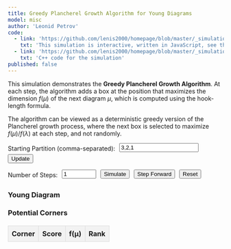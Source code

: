 ```yaml
---
title: Greedy Plancherel Growth Algorithm for Young Diagrams
model: misc
author: 'Leonid Petrov'
code:
  - link: 'https://github.com/lenis2000/homepage/blob/master/_simulations/misc/2025-05-07-dim-lambda-greedy.md'
    txt: 'This simulation is interactive, written in JavaScript, see the source code of this page at the link'
  - link: 'https://github.com/lenis2000/homepage/blob/master/_simulations/misc/2025-05-07-dim-lambda-greedy.cpp'
    txt: 'C++ code for the simulation'
published: false
---
```


<style>
  /* Ensure the container scales properly */
  #simulation-container {
    width: 100%;
    max-width: 1000px;
    margin: 0 auto;
  }

  /* Young diagram table styling */
  .young-diagram-cell {
    width: 40px;
    height: 40px;
    font-size: 12px;
    text-align: center;
    vertical-align: middle;
    border: 1px solid #333;
  }

  .young-diagram-cell.active {
    background-color: #f0f0f0;
  }

  .young-diagram-cell.best-corner {
    background-color: #ffc107;
    border: 2px solid #ff9800;
  }

  .young-diagram-cell.addable {
    background-color: #e0e0e0;
    border: 1px dashed #333;
  }

  /* Styling for corners table */
  #corners-table {
    width: 100%;
    border-collapse: collapse;
    margin-top: 20px;
  }

  #corners-table th, #corners-table td {
    border: 1px solid #ddd;
    padding: 8px;
    text-align: center;
  }

  #corners-table th {
    background-color: #f2f2f2;
  }

  #corners-table tr.best-corner {
    background-color: #fff8e1;
  }

  /* Controls styling */
  .controls-row {
    margin-bottom: 10px;
    display: flex;
    align-items: center;
    flex-wrap: wrap;
  }

  .controls-row label {
    margin-right: 10px;
  }

  .controls-row input, .controls-row button {
    margin-right: 10px;
    margin-bottom: 5px;
  }


  /* Progress indicator */
  #progress-indicator {
    margin-top: 10px;
    font-weight: bold;
  }

  /* Responsive adjustments */
  @media (max-width: 768px) {
    .young-diagram-cell {
      width: 30px;
      height: 30px;
      font-size: 10px;
    }

    .controls-row {
      flex-direction: column;
      align-items: flex-start;
    }

    .controls-row input, .controls-row button {
      margin-bottom: 10px;
    }
  }
</style>

This simulation demonstrates the **Greedy Plancherel Growth Algorithm**. At each step, the algorithm adds a box at the position that maximizes the dimension $f(\mu)$ of the next diagram $\mu$, which is computed using the hook-length formula.

The algorithm can be viewed as a deterministic greedy version of the Plancherel growth process, where the next box is selected to maximize $f(\mu)/f(\lambda)$ at each step, and not randomly.

<div id="simulation-container">
  <div class="controls-row">
    <label for="partition-input">Starting Partition (comma-separated):</label>
    <input type="text" id="partition-input" value="3,2,1" />
    <button id="update-btn" class="btn btn-primary">Update</button>
  </div>

  <div class="controls-row">
    <label for="steps-input">Number of Steps:</label>
    <input type="number" id="steps-input" value="1" min="1" max="10000" />
    <button id="simulate-btn" class="btn btn-primary">Simulate</button>
    <button id="step-btn" class="btn btn-secondary">Step Forward</button>
    <button id="reset-btn" class="btn btn-danger">Reset</button>
  </div>

  <div id="progress-indicator"></div>

  <div class="row mt-4">
    <div class="col-md-6">
      <h3>Young Diagram</h3>
      <div id="young-diagram-container"></div>
    </div>
    <div class="col-md-6">
      <h3>Potential Corners</h3>
      <table id="corners-table">
        <thead>
          <tr>
            <th>Corner</th>
            <th>Score</th>
            <th>f(μ)</th>
            <th>Rank</th>
          </tr>
        </thead>
        <tbody></tbody>
      </table>
    </div>
  </div>

</div>

<script>
// Helper function
function logInfo(message) {
  console.log("[DEBUG] " + message);
}

// Define preRun to handle initialization
var Module = {
  preRun: [],
  postRun: [],
  print: function(text) {
    console.log(text);
  },
  printErr: function(text) {
    console.error(text);
  },
  onRuntimeInitialized: function() {
    logInfo("WebAssembly module initialized!");
    initUI();
  }
};

// Load the WebAssembly script
var wasmScript = document.createElement('script');
wasmScript.src = "{{site.url}}/js/2025-05-07-dim-lambda-greedy.js";
wasmScript.async = true;
wasmScript.onerror = function() {
  console.error("Failed to load WASM script!");
  document.getElementById('progress-indicator').textContent =
      "Error loading simulation. Please try refreshing the page.";
};
document.head.appendChild(wasmScript);

// Core UI function that gets called when WebAssembly is ready
function initUI() {
  try {
    logInfo("Initializing UI components");

    // Wrap the exported WebAssembly functions
    const simulateGreedyHook = Module.cwrap('simulateGreedyHook', 'number', ['string', 'number'], {async: true});
    const freeString = Module.cwrap('freeString', null, ['number']);
    const getProgress = Module.cwrap('getProgress', 'number', []);

    logInfo("WASM functions wrapped successfully");

    // Get DOM elements
    const partitionInput = document.getElementById('partition-input');
    const stepsInput = document.getElementById('steps-input');
    const updateBtn = document.getElementById('update-btn');
    const simulateBtn = document.getElementById('simulate-btn');
    const stepBtn = document.getElementById('step-btn');
    const resetBtn = document.getElementById('reset-btn');
    const youngDiagramContainer = document.getElementById('young-diagram-container');
    const cornersTable = document.getElementById('corners-table').querySelector('tbody');
    const progressIndicator = document.getElementById('progress-indicator');

    // State variables
    let simulationData = [];
    let currentStep = 0;
    let isProcessing = false;
    let progressInterval = null;
    let isRunningContinuous = false;
    let simulationTimer = null;

    // Add event listeners
    updateBtn.addEventListener('click', updatePartition);
    simulateBtn.addEventListener('click', toggleSimulation);
    stepBtn.addEventListener('click', stepForward);
    resetBtn.addEventListener('click', resetSimulation);

    logInfo("Event listeners added");

    // Toggle between starting and stopping simulation
    function toggleSimulation() {
      if (isRunningContinuous) {
        // Stop the simulation
        stopContinuousSimulation();
      } else {
        // Start the simulation
        startContinuousSimulation();
      }
    }

    // Start continuous simulation
    function startContinuousSimulation() {
      if (isProcessing) return;

      // If we don't have simulation data yet, run the simulation first
      if (simulationData.length === 0) {
        runSimulation().then(() => {
          if (simulationData.length > 0) {
            startSteppingProcess();
          }
        });
      } else {
        startSteppingProcess();
      }
    }

    // Start the stepping process after simulation data is ready
    function startSteppingProcess() {
      isRunningContinuous = true;
      simulateBtn.textContent = "Stop";
      simulateBtn.classList.remove("btn-primary");
      simulateBtn.classList.add("btn-danger");

      // Disable other controls during continuous simulation
      updateBtn.disabled = true;
      stepBtn.disabled = true;

      // Start stepping at intervals based on speed
      stepForwardLoop();
    }

    // Step forward continuously
    function stepForwardLoop() {
      if (!isRunningContinuous) return;

      // If we've reached the end, stop the simulation
      if (currentStep >= simulationData.length - 1) {
        stopContinuousSimulation();
        progressIndicator.textContent = "End of simulation reached.";
        setTimeout(() => {
          progressIndicator.textContent = '';
        }, 1500);
        return;
      }

      // Step forward
      currentStep++;
      displayStep(currentStep);
      progressIndicator.textContent = `Step ${currentStep + 1} of ${simulationData.length}`;

      // No need to read the steps again, just use a fixed animation speed
      // This way the animation speed is independent of computation steps
      const delay = 500; // 500ms delay between steps

      simulationTimer = setTimeout(stepForwardLoop, delay);
    }

    // Stop the continuous simulation
    function stopContinuousSimulation() {
      isRunningContinuous = false;
      simulateBtn.textContent = "Simulate";
      simulateBtn.classList.remove("btn-danger");
      simulateBtn.classList.add("btn-primary");

      // Re-enable controls
      updateBtn.disabled = false;
      stepBtn.disabled = false;

      // Clear any pending timer
      if (simulationTimer) {
        clearTimeout(simulationTimer);
        simulationTimer = null;
      }
    }

    // Update partition from input
    function updatePartition() {
      try {
        const partitionStr = partitionInput.value.trim();
        const partition = partitionStr.split(',').map(x => parseInt(x.trim()));

        // Validate partition
        if (partition.some(isNaN)) {
          alert('Invalid input: must be comma-separated integers');
          return false;
        }

        // Check that it's a valid partition (non-increasing)
        for (let i = 1; i < partition.length; i++) {
          if (partition[i] > partition[i-1]) {
            alert('Invalid partition: row lengths must be non-increasing');
            return false;
          }
        }

        // Clear previous visualization
        youngDiagramContainer.innerHTML = '';
        cornersTable.innerHTML = '';
        simulationData = [];

        // Show the initial partition without running the simulation
        renderInitialPartition(partition);

        return true;
      } catch (error) {
        console.error("Error in updatePartition:", error);
        alert('Invalid input: must be comma-separated integers');
        return false;
      }
    }

    // Render just the initial partition without any corners
    function renderInitialPartition(partition) {
      // Create a table for the Young diagram
      const table = document.createElement('table');
      table.className = 'young-diagram-table';

      // Determine dimensions
      const rows = partition.length > 0 ? partition.length : 1;
      const cols = (partition.length > 0 ? partition[0] : 0);

      // Create the table
      for (let i = 0; i < rows; i++) {
        const row = document.createElement('tr');

        for (let j = 0; j < cols; j++) {
          const cell = document.createElement('td');
          cell.className = 'young-diagram-cell';

          // Determine if this cell is part of the Young diagram
          if (i < partition.length && j < partition[i]) {
            cell.classList.add('active');

            // Calculate and display hook length
            const hookLength = calculateHookLength(i, j, partition);
            cell.textContent = hookLength;
          }

          row.appendChild(cell);
        }

        table.appendChild(row);
      }

      youngDiagramContainer.appendChild(table);
    }

    // Run the simulation
    async function runSimulation() {
      if (isProcessing) return Promise.resolve(false);

      return new Promise(async (resolve) => {
        try {
          isProcessing = true;
          const partitionStr = partitionInput.value.trim();

          // Get steps from input - we'll use it both for computation and animation
          const steps = parseInt(stepsInput.value, 10);

          if (isNaN(steps) || steps < 1 || steps > 10000) {
            alert('Number of steps must be between 1 and 10000');
            isProcessing = false;
            resolve(false);
            return;
          }

          // Use the steps input directly for simulation length
          const simulationSteps = steps;

          // Validate input partition before proceeding
          const partition = partitionStr.split(',').map(x => parseInt(x.trim()));

          // Validate partition
          if (partition.some(isNaN)) {
            alert('Invalid input: must be comma-separated integers');
            isProcessing = false;
            resolve(false);
            return;
          }

          // Check that it's a valid partition (non-increasing)
          for (let i = 1; i < partition.length; i++) {
            if (partition[i] > partition[i-1]) {
              alert('Invalid partition: row lengths must be non-increasing');
              isProcessing = false;
              resolve(false);
              return;
            }
          }

          // Disable controls during processing
          updateBtn.disabled = true;
          simulateBtn.disabled = true;
          stepBtn.disabled = true;
          resetBtn.disabled = true;

          // Start progress monitoring
          startProgressMonitoring();

          try {
            logInfo("Calling simulateGreedyHook with: " + partitionStr + ", " + simulationSteps);

            // Call the WebAssembly function to generate simulation data
            const resultPtr = await simulateGreedyHook(partitionStr, simulationSteps);
            logInfo("simulateGreedyHook returned: " + resultPtr);

            if (!resultPtr) {
              throw new Error("Simulation returned null result");
            }

            // Convert the result to a string
            const jsonStr = Module.UTF8ToString(resultPtr);
            logInfo("Result string length: " + jsonStr.length);

            // Free the memory allocated in C++
            freeString(resultPtr);

            try {
              // Parse the JSON result
              simulationData = JSON.parse(jsonStr);
              logInfo("Parsed JSON data with " + simulationData.length + " steps");
            } catch (parseError) {
              console.error("JSON parse error:", parseError);
              // Try to handle common JSON parsing issues
              const fixedJsonStr = jsonStr
                .replace(/NaN/g, '"NaN"') // Replace NaN with string "NaN"
                .replace(/Infinity/g, '"Infinity"') // Replace Infinity with string "Infinity"
                .replace(/-Infinity/g, '"-Infinity"'); // Replace -Infinity with string "-Infinity"

              try {
                simulationData = JSON.parse(fixedJsonStr);
                logInfo("Parsed fixed JSON data with " + simulationData.length + " steps");
              } catch (secondError) {
                console.error("Second JSON parse error:", secondError);
                throw new Error("Failed to parse simulation results. Try reducing the number of steps.");
              }
            }

            // Display the first step
            currentStep = 0;
            displayStep(currentStep);

            // Update progress indicator
            progressIndicator.textContent = `Simulation ready with ${simulationData.length} steps. Press 'Simulate' to animate.`;
            setTimeout(() => {
              if (!isRunningContinuous) {
                progressIndicator.textContent = '';
              }
            }, 3000);

            resolve(true);

          } catch (error) {
            console.error("Simulation error:", error);
            alert("Error running simulation: " + error.message);
            resolve(false);
          }

          // Stop progress monitoring
          stopProgressMonitoring();

          // Re-enable controls
          updateBtn.disabled = false;
          simulateBtn.disabled = false;
          stepBtn.disabled = false;
          resetBtn.disabled = false;

          isProcessing = false;
        } catch (error) {
          console.error("Error in runSimulation:", error);
          alert("An error occurred: " + error.message);

          // Re-enable controls
          updateBtn.disabled = false;
          simulateBtn.disabled = false;
          stepBtn.disabled = false;
          resetBtn.disabled = false;

          stopProgressMonitoring();
          isProcessing = false;
          resolve(false);
        }
      });
    }

    // Step forward in the simulation
    function stepForward() {
      // If we're in continuous mode, don't do anything
      if (isRunningContinuous) return;

      // If we don't have simulation data, run the simulation first
      if (simulationData.length === 0) {
        progressIndicator.textContent = "Preparing simulation...";
        runSimulation().then(success => {
          if (success) {
            // Now handle the step forward
            singleStepForward();
          }
        });
        return;
      }

      singleStepForward();
    }

    // Single step forward (used by both manual stepping and continuous simulation)
    function singleStepForward() {
      if (currentStep < simulationData.length - 1) {
        currentStep++;
        displayStep(currentStep);
        if (!isRunningContinuous) {
          progressIndicator.textContent = `Step ${currentStep + 1} of ${simulationData.length}`;
          setTimeout(() => {
            progressIndicator.textContent = '';
          }, 1500);
        }
        return true;
      } else {
        // At the end of simulation
        if (!isRunningContinuous) {
          progressIndicator.textContent = "End of simulation reached.";
          setTimeout(() => {
            progressIndicator.textContent = '';
          }, 1500);
        }
        return false;
      }
    }

    // Reset simulation
    function resetSimulation() {
      // If we're in continuous mode, stop first
      if (isRunningContinuous) {
        stopContinuousSimulation();
      }

      if (simulationData.length === 0) {
        // Just reset the display if no simulation has been run
        const partitionStr = partitionInput.value.trim();
        try {
          const partition = partitionStr.split(',').map(x => parseInt(x.trim()));
          if (!partition.some(isNaN)) {
            // Show initial partition
            youngDiagramContainer.innerHTML = '';
            cornersTable.innerHTML = '';
            renderInitialPartition(partition);
          }
        } catch (e) {
          console.error("Error parsing partition:", e);
        }
        return;
      }

      // Reset to first step of simulation
      currentStep = 0;
      displayStep(currentStep);
      progressIndicator.textContent = "Reset to step 1 of " + simulationData.length;
      setTimeout(() => {
        progressIndicator.textContent = '';
      }, 1500);
    }

    // Start monitoring progress
    function startProgressMonitoring() {
      progressIndicator.textContent = 'Processing... (0%)';
      progressInterval = setInterval(() => {
        try {
          const progress = getProgress();
          progressIndicator.textContent = `Processing... (${progress}%)`;

          if (progress >= 100) {
            clearInterval(progressInterval);
            progressIndicator.textContent = 'Processing complete!';

            // Clear the message after a delay
            setTimeout(() => {
              progressIndicator.textContent = '';
            }, 2000);
          }
        } catch (e) {
          console.error("Error in progress monitoring:", e);
          clearInterval(progressInterval);
        }
      }, 100);
    }

    // Stop monitoring progress
    function stopProgressMonitoring() {
      if (progressInterval) {
        clearInterval(progressInterval);
        progressInterval = null;
      }
    }

    // Display the current step of the simulation
    function displayStep(stepIndex) {
      if (!simulationData || stepIndex >= simulationData.length) return;

      const stepData = simulationData[stepIndex];
      const partition = stepData.partition;
      const bestCorner = stepData.bestCorner;
      const cornerScores = stepData.cornerScores;
      const fValues = stepData.fValues;

      // Render Young diagram
      renderYoungDiagram(partition, bestCorner, cornerScores.map(c => c.corner));

      // Render corners table
      renderCornersTable(cornerScores, fValues, bestCorner);
    }

    // Render the Young diagram
    function renderYoungDiagram(partition, bestCorner, addableCorners) {
      youngDiagramContainer.innerHTML = '';

      // Create a table for the Young diagram
      const table = document.createElement('table');
      table.className = 'young-diagram-table';

      // Determine maximum dimensions needed
      const rows = partition.length + 2;  // Add extra rows for potential new row
      const cols = (partition.length > 0 ? partition[0] : 0) + 2;  // Add extra column

      // Create the table
      for (let i = 0; i < rows; i++) {
        const row = document.createElement('tr');

        for (let j = 0; j < cols; j++) {
          const cell = document.createElement('td');
          cell.className = 'young-diagram-cell';

          // Determine if this cell is part of the Young diagram
          if (i < partition.length && j < partition[i]) {
            cell.classList.add('active');

            // Calculate and display hook length
            const hookLength = calculateHookLength(i, j, partition);
            cell.textContent = hookLength;
          }
          // Check if this is the best corner
          else if (i === bestCorner[0] && j === bestCorner[1]) {
            cell.classList.add('best-corner');
            cell.textContent = '+';
          }
          // Check if this is an addable corner
          else if (isAddableCorner(i, j, addableCorners)) {
            cell.classList.add('addable');
            cell.textContent = '+';
          }

          row.appendChild(cell);
        }

        table.appendChild(row);
      }

      youngDiagramContainer.appendChild(table);
    }

    // Check if a cell is an addable corner
    function isAddableCorner(row, col, corners) {
      return corners.some(corner => corner[0] === row && corner[1] === col);
    }

    // Calculate hook length for a cell
    function calculateHookLength(row, col, partition) {
      if (row >= partition.length || col >= partition[row]) return 0;

      // Calculate arm length (cells to the right)
      const armLength = partition[row] - col - 1;

      // Calculate leg length (cells below)
      let legLength = 0;
      for (let i = row + 1; i < partition.length; i++) {
        if (col < partition[i]) legLength++;
      }

      // Hook length = arm + leg + 1 (the cell itself)
      return armLength + legLength + 1;
    }

    // Render the corners table
    function renderCornersTable(cornerScores, fValues, bestCorner) {
      cornersTable.innerHTML = '';

      // Sort corners by score (highest first)
      const sortedCorners = [...cornerScores].sort((a, b) => b.score - a.score);

      // Create rows for each corner
      sortedCorners.forEach((item, index) => {
        const row = document.createElement('tr');

        // Highlight the best corner
        if (item.corner[0] === bestCorner[0] && item.corner[1] === bestCorner[1]) {
          row.classList.add('best-corner');
        }

        // Corner coordinates
        const cornerCell = document.createElement('td');
        cornerCell.textContent = `[${item.corner[0]}, ${item.corner[1]}]`;
        row.appendChild(cornerCell);

        // Score
        const scoreCell = document.createElement('td');
        scoreCell.textContent = item.score.toFixed(4);
        row.appendChild(scoreCell);

        // Find matching f value
        const fValueMatch = fValues.find(f =>
          f.corner[0] === item.corner[0] && f.corner[1] === item.corner[1]
        );

        // f(μ) value
        const fValueCell = document.createElement('td');
        if (fValueMatch) {
          // Handle different formats of fValue
          if (typeof fValueMatch.fValue === 'string') {
            // It's already a string (might be "NaN", "too large to compute", etc.)
            fValueCell.textContent = fValueMatch.fValue.replace(/"/g, ''); // Remove quotes if any
          } else if (isNaN(fValueMatch.fValue)) {
            // It's NaN
            fValueCell.textContent = 'Too large';
          } else {
            // It's a number
            try {
              fValueCell.textContent = parseFloat(fValueMatch.fValue).toFixed(2);
            } catch (e) {
              fValueCell.textContent = fValueMatch.fValue;
            }
          }
        } else {
          fValueCell.textContent = 'N/A';
        }
        row.appendChild(fValueCell);

        // Rank
        const rankCell = document.createElement('td');
        rankCell.textContent = index + 1;
        row.appendChild(rankCell);

        cornersTable.appendChild(row);
      });
    }

    // Initialize the UI with the starting partition
    logInfo("Initializing with starting partition");
    updatePartition();

    // Show a ready message
    progressIndicator.textContent = "Simulation ready. Click 'Simulate' to start/stop.";
    setTimeout(() => {
      progressIndicator.textContent = "";
    }, 3000);

    // Make sure simulation can be stopped if user navigates away
    window.addEventListener('beforeunload', function() {
      if (simulationTimer) {
        clearTimeout(simulationTimer);
      }
      if (progressInterval) {
        clearInterval(progressInterval);
      }
    });

  } catch (error) {
    console.error("Error in initUI:", error);
    document.getElementById('progress-indicator').textContent =
        "Error initializing simulation. Please check the console for details.";
  }
}
</script>
